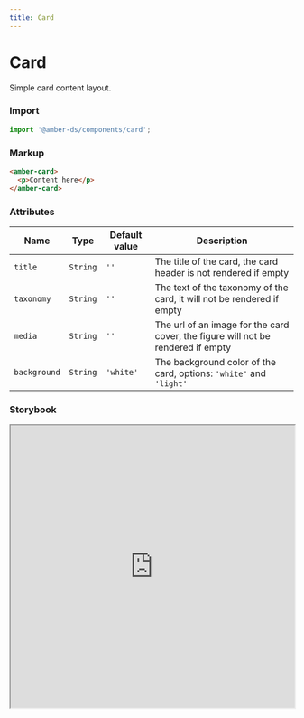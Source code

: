 ```yaml
---
title: Card
---
```


# Card
Simple card content layout.

### Import
```javascript
import '@amber-ds/components/card';
```

### Markup
```html
<amber-card>
  <p>Content here</p>
</amber-card>
```

### Attributes

| Name | Type | Default value | Description |
|------|------|---------------|-------------|
| `title` | `String` | `''` | The title of the card, the card header is not rendered if empty |
| `taxonomy` | `String` | `''` | The text of the taxonomy of the card, it will not be rendered if empty |
| `media` | `String` | `''` | The url of an image for the card cover, the figure will not be rendered if empty |
| `background` | `String` | `'white'` | The background color of the card, options: `'white'` and `'light'` |

### Storybook
<iframe title="storybook" width="100%" height="500px" src="https://bitrockteam.github.io/amber-components/?selectedKind=Card&selectedStory=Playground&full=0&addons=1&stories=0&panelRight=0&addonPanel=storybooks%2Fstorybook-addon-knobs"></iframe>